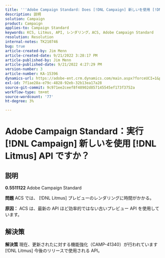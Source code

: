 ```yaml
---
title: '''Adobe Campaign Standard: Does [!DNL Campaign] 新しいを使用 [!DNL Litmus] API?`'
description: 説明
solution: Campaign
product: Campaign
applies-to: Campaign Standard
keywords: KCS, Litmus, API, レンダリング，ACS, Adobe Campaign Standard
resolution: Resolution
internal-notes: TK210746
bug: true
article-created-by: Jim Menn
article-created-date: 9/21/2022 3:28:17 PM
article-published-by: Jim Menn
article-published-date: 9/21/2022 4:27:29 PM
version-number: 3
article-number: KA-15396
dynamics-url: https://adobe-ent.crm.dynamics.com/main.aspx?forceUCI=1&pagetype=entityrecord&etn=knowledgearticle&id=8c66a603-c239-ed11-9db1-0022480866ad
exl-id: 7f1ae28a-e79c-4828-92eb-32b13ea17a28
source-git-commit: 9c971ee2ceef8f48902d857145545ef173f3752a
workflow-type: tm+mt
source-wordcount: '77'
ht-degree: 3%

---
```


# Adobe Campaign Standard：実行 [!DNL Campaign] 新しいを使用 [!DNL Litmus] API ですか？

## 説明


<b>0.5511122</b>
Adobe Campaign Standard

<b>問題</b>
ACS では、 [!DNL Litmus] プレビューのレンダリングに時間がかかる。

<b>原因：</b>
ACS は、最新の API ほど効率的ではない古いプレビュー API を使用しています。


## 解決策


<b>解決策</b>
現在、更新されたに対する機能強化（CAMP-41340）が行われています [!DNL Litmus] 今後のリリースで使用される API。
